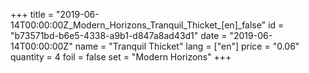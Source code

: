 +++
title = "2019-06-14T00:00:00Z_Modern_Horizons_Tranquil_Thicket_[en]_false"
id = "b73571bd-b6e5-4338-a9b1-d847a8ad43d1"
date = "2019-06-14T00:00:00Z"
name = "Tranquil Thicket"
lang = ["en"]
price = "0.06"
quantity = 4
foil = false
set = "Modern Horizons"
+++
